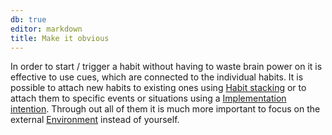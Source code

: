 ```yaml
---
db: true
editor: markdown
title: Make it obvious
---
```


In order to start / trigger a habit without having to waste brain power
on it is effective to use cues, which are connected to the individual
habits. It is possible to attach new habits to existing ones using
[Habit stacking](id:302a5f51-60ba-43ad-a465-4b19d7842d67) or to attach
them to specific events or situations using a [Implementation
intention](/database/implementation_intention). Through out all of them it is
much more important to focus on the external
[Environment](id:4a94c9fe-5e9c-4623-866b-f4fda63173ae) instead of
yourself.
